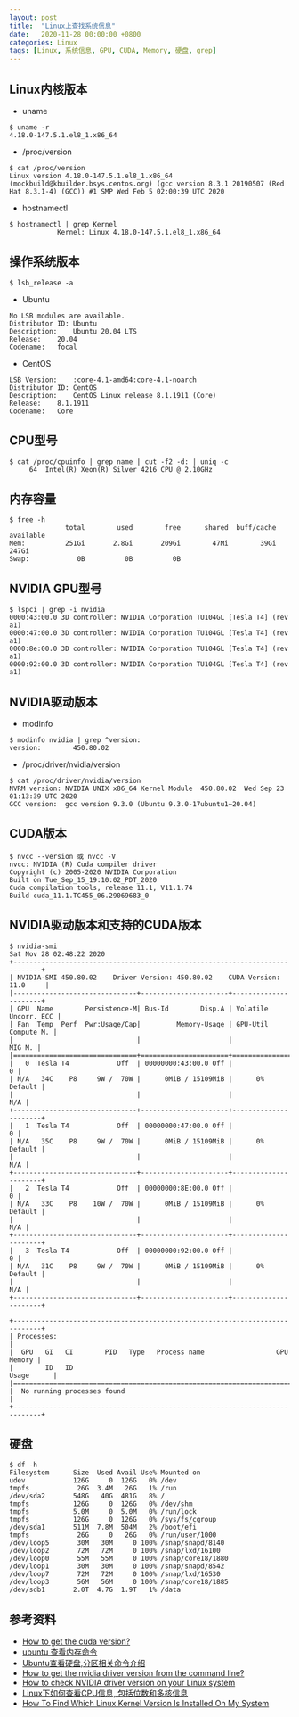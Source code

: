 ```yaml
---
layout: post
title:  "Linux上查找系统信息"
date:   2020-11-28 00:00:00 +0800
categories: Linux
tags: [Linux, 系统信息, GPU, CUDA, Memory, 硬盘, grep]
---
```


## Linux内核版本
* uname
```shell
$ uname -r
4.18.0-147.5.1.el8_1.x86_64
```

* /proc/version
```shell
$ cat /proc/version
Linux version 4.18.0-147.5.1.el8_1.x86_64 (mockbuild@kbuilder.bsys.centos.org) (gcc version 8.3.1 20190507 (Red Hat 8.3.1-4) (GCC)) #1 SMP Wed Feb 5 02:00:39 UTC 2020
```

* hostnamectl
```shell
$ hostnamectl | grep Kernel
            Kernel: Linux 4.18.0-147.5.1.el8_1.x86_64
```

## 操作系统版本
```shell
$ lsb_release -a
```

* Ubuntu
```
No LSB modules are available.
Distributor ID:	Ubuntu
Description:	Ubuntu 20.04 LTS
Release:	20.04
Codename:	focal
```

* CentOS
```
LSB Version:	:core-4.1-amd64:core-4.1-noarch
Distributor ID:	CentOS
Description:	CentOS Linux release 8.1.1911 (Core) 
Release:	8.1.1911
Codename:	Core
```

## CPU型号
```shell
$ cat /proc/cpuinfo | grep name | cut -f2 -d: | uniq -c
     64  Intel(R) Xeon(R) Silver 4216 CPU @ 2.10GHz
```

## 内存容量
```shell
$ free -h
              total        used        free      shared  buff/cache   available
Mem:          251Gi       2.8Gi       209Gi        47Mi        39Gi       247Gi
Swap:            0B          0B          0B
```

## NVIDIA GPU型号
```shell
$ lspci | grep -i nvidia
0000:43:00.0 3D controller: NVIDIA Corporation TU104GL [Tesla T4] (rev a1)
0000:47:00.0 3D controller: NVIDIA Corporation TU104GL [Tesla T4] (rev a1)
0000:8e:00.0 3D controller: NVIDIA Corporation TU104GL [Tesla T4] (rev a1)
0000:92:00.0 3D controller: NVIDIA Corporation TU104GL [Tesla T4] (rev a1)
```
## NVIDIA驱动版本
* modinfo
```shell
$ modinfo nvidia | grep ^version:
version:        450.80.02
```

* /proc/driver/nvidia/version
```shell
$ cat /proc/driver/nvidia/version
NVRM version: NVIDIA UNIX x86_64 Kernel Module  450.80.02  Wed Sep 23 01:13:39 UTC 2020
GCC version:  gcc version 9.3.0 (Ubuntu 9.3.0-17ubuntu1~20.04) 
```

## CUDA版本
```shell
$ nvcc --version 或 nvcc -V
nvcc: NVIDIA (R) Cuda compiler driver
Copyright (c) 2005-2020 NVIDIA Corporation
Built on Tue_Sep_15_19:10:02_PDT_2020
Cuda compilation tools, release 11.1, V11.1.74
Build cuda_11.1.TC455_06.29069683_0
```

## NVIDIA驱动版本和支持的CUDA版本
```
$ nvidia-smi
Sat Nov 28 02:48:22 2020       
+-----------------------------------------------------------------------------+
| NVIDIA-SMI 450.80.02    Driver Version: 450.80.02    CUDA Version: 11.0     |
|-------------------------------+----------------------+----------------------+
| GPU  Name        Persistence-M| Bus-Id        Disp.A | Volatile Uncorr. ECC |
| Fan  Temp  Perf  Pwr:Usage/Cap|         Memory-Usage | GPU-Util  Compute M. |
|                               |                      |               MIG M. |
|===============================+======================+======================|
|   0  Tesla T4            Off  | 00000000:43:00.0 Off |                    0 |
| N/A   34C    P8     9W /  70W |      0MiB / 15109MiB |      0%      Default |
|                               |                      |                  N/A |
+-------------------------------+----------------------+----------------------+
|   1  Tesla T4            Off  | 00000000:47:00.0 Off |                    0 |
| N/A   35C    P8     9W /  70W |      0MiB / 15109MiB |      0%      Default |
|                               |                      |                  N/A |
+-------------------------------+----------------------+----------------------+
|   2  Tesla T4            Off  | 00000000:8E:00.0 Off |                    0 |
| N/A   33C    P8    10W /  70W |      0MiB / 15109MiB |      0%      Default |
|                               |                      |                  N/A |
+-------------------------------+----------------------+----------------------+
|   3  Tesla T4            Off  | 00000000:92:00.0 Off |                    0 |
| N/A   31C    P8     9W /  70W |      0MiB / 15109MiB |      0%      Default |
|                               |                      |                  N/A |
+-------------------------------+----------------------+----------------------+
                                                                               
+-----------------------------------------------------------------------------+
| Processes:                                                                  |
|  GPU   GI   CI        PID   Type   Process name                  GPU Memory |
|        ID   ID                                                   Usage      |
|=============================================================================|
|  No running processes found                                                 |
+-----------------------------------------------------------------------------+
```

## 硬盘
```shell
$ df -h
Filesystem      Size  Used Avail Use% Mounted on
udev            126G     0  126G   0% /dev
tmpfs            26G  3.4M   26G   1% /run
/dev/sda2       548G   40G  481G   8% /
tmpfs           126G     0  126G   0% /dev/shm
tmpfs           5.0M     0  5.0M   0% /run/lock
tmpfs           126G     0  126G   0% /sys/fs/cgroup
/dev/sda1       511M  7.8M  504M   2% /boot/efi
tmpfs            26G     0   26G   0% /run/user/1000
/dev/loop5       30M   30M     0 100% /snap/snapd/8140
/dev/loop2       72M   72M     0 100% /snap/lxd/16100
/dev/loop0       55M   55M     0 100% /snap/core18/1880
/dev/loop1       30M   30M     0 100% /snap/snapd/8542
/dev/loop7       72M   72M     0 100% /snap/lxd/16530
/dev/loop3       56M   56M     0 100% /snap/core18/1885
/dev/sdb1       2.0T  4.7G  1.9T   1% /data
```

## 参考资料
* [How to get the cuda version?](https://stackoverflow.com/questions/9727688/how-to-get-the-cuda-version)
* [ubuntu 查看内存命令](https://blog.csdn.net/jzp12/article/details/7560450)
* [Ubuntu查看硬盘,分区相关命令介绍](https://www.169it.com/article/3218336418.html)
* [How to get the nvidia driver version from the command line?](https://stackoverflow.com/questions/13125714/how-to-get-the-nvidia-driver-version-from-the-command-line)
* [How to check NVIDIA driver version on your Linux system](https://linuxconfig.org/how-to-check-nvidia-driver-version-on-your-linux-system)
* [Linux下如何查看CPU信息, 包括位数和多核信息](https://blog.csdn.net/daniel_h1986/article/details/6318050)
* [How To Find Which Linux Kernel Version Is Installed On My System](https://www.cyberciti.biz/faq/find-print-linux-unix-kernel-version/)
